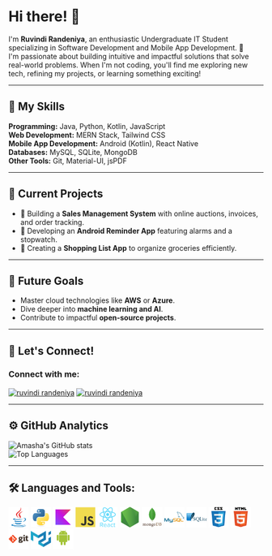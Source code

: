 # Hi there! 👋  
I'm **Ruvindi Randeniya**, an enthusiastic Undergraduate IT Student specializing in Software Development and Mobile App Development. 🚀  
I'm passionate about building intuitive and impactful solutions that solve real-world problems. When I'm not coding, you'll find me exploring new tech, refining my projects, or learning something exciting!

---

## 🚀 My Skills  
**Programming:** Java, Python, Kotlin, JavaScript  
**Web Development:** MERN Stack, Tailwind CSS  
**Mobile App Development:** Android (Kotlin), React Native  
**Databases:** MySQL, SQLite, MongoDB  
**Other Tools:** Git, Material-UI, jsPDF  

---

## 💼 Current Projects  
- 🌱 Building a **Sales Management System** with online auctions, invoices, and order tracking.  
- 📱 Developing an **Android Reminder App** featuring alarms and a stopwatch.  
- 🛒 Creating a **Shopping List App** to organize groceries efficiently.  

---

## 🎯 Future Goals  
- Master cloud technologies like **AWS** or **Azure**.  
- Dive deeper into **machine learning and AI**.  
- Contribute to impactful **open-source projects**.  

---

## 🌟 Let's Connect!  
<h3 align="left">Connect with me:</h3>
<p align="left">
<a href="https://fb.com/ruvindi randeniya" target="blank"><img align="center" src="https://raw.githubusercontent.com/rahuldkjain/github-profile-readme-generator/master/src/images/icons/Social/facebook.svg" alt="ruvindi randeniya" height="30" width="40" /></a>
<a href="https://instagram.com/ruvindi randeniya" target="blank"><img align="center" src="https://raw.githubusercontent.com/rahuldkjain/github-profile-readme-generator/master/src/images/icons/Social/instagram.svg" alt="ruvindi randeniya" height="30" width="40" /></a>
</p>

---

## ⚙️ GitHub Analytics  
![Amasha's GitHub stats](https://github-readme-stats.vercel.app/api?username=amaprabuddi&show_icons=true&theme=radical)  
![Top Languages](https://github-readme-stats.vercel.app/api/top-langs/?username=amaprabuddi&layout=compact&theme=radical)  

---

## 🛠️ Languages and Tools:  
<p align="left">
  <img src="https://raw.githubusercontent.com/devicons/devicon/master/icons/java/java-original.svg" alt="Java" width="40" height="40"/>
  <img src="https://raw.githubusercontent.com/devicons/devicon/master/icons/python/python-original.svg" alt="Python" width="40" height="40"/>
  <img src="https://raw.githubusercontent.com/devicons/devicon/master/icons/kotlin/kotlin-original.svg" alt="Kotlin" width="40" height="40"/>
  <img src="https://raw.githubusercontent.com/devicons/devicon/master/icons/javascript/javascript-original.svg" alt="JavaScript" width="40" height="40"/>
  <img src="https://raw.githubusercontent.com/devicons/devicon/master/icons/react/react-original-wordmark.svg" alt="React" width="40" height="40"/>
  <img src="https://raw.githubusercontent.com/devicons/devicon/master/icons/nodejs/nodejs-original.svg" alt="Node.js" width="40" height="40"/>
  <img src="https://raw.githubusercontent.com/devicons/devicon/master/icons/mongodb/mongodb-original-wordmark.svg" alt="MongoDB" width="40" height="40"/>
  <img src="https://raw.githubusercontent.com/devicons/devicon/master/icons/mysql/mysql-original-wordmark.svg" alt="MySQL" width="40" height="40"/>
  <img src="https://raw.githubusercontent.com/devicons/devicon/master/icons/sqlite/sqlite-original-wordmark.svg" alt="SQLite" width="40" height="40"/>
  <img src="https://raw.githubusercontent.com/devicons/devicon/master/icons/css3/css3-original-wordmark.svg" alt="CSS3" width="40" height="40"/>
  <img src="https://raw.githubusercontent.com/devicons/devicon/master/icons/html5/html5-original-wordmark.svg" alt="HTML5" width="40" height="40"/>
  <img src="https://raw.githubusercontent.com/devicons/devicon/master/icons/git/git-original-wordmark.svg" alt="Git" width="40" height="40"/>
  <img src="https://raw.githubusercontent.com/devicons/devicon/master/icons/materialui/materialui-original.svg" alt="Material-UI" width="40" height="40"/>
  <img src="https://raw.githubusercontent.com/devicons/devicon/master/icons/android/android-original-wordmark.svg" alt="Android" width="40" height="40"/>
</p>

